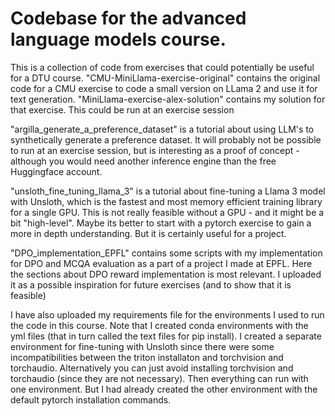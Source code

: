 # Codebase for the advanced language models course. 

This is a collection of code from exercises that could potentially be useful for a DTU course. "CMU-MiniLlama-exercise-original" contains the original code for a CMU exercise to code a small version on LLama 2 and use it for text generation. "MiniLlama-exercise-alex-solution" contains my solution for that exercise. This could be run at an exercise session

"argilla_generate_a_preference_dataset" is a tutorial about using LLM's to synthetically generate a preference dataset. It will probably not be possible to run at an exercise session, but is interesting as a proof of concept - although you would need another inference engine than the free Huggingface account. 

"unsloth_fine_tuning_llama_3" is a tutorial about fine-tuning a Llama 3 model with Unsloth, which is the fastest and most memory efficient training library for a single GPU. This is not really feasible without a GPU - and it might be a bit "high-level". Maybe its better to start with a pytorch exercise to gain a more in depth understanding. But it is certainly useful for a project.  

"DPO_implementation_EPFL" contains some scripts with my implementation for DPO and MCQA evaluation as a part of a project I made at EPFL. Here the sections about DPO reward implementation is most relevant. I uploaded it as a possible inspiration for future exercises (and to show that it is feasible)

I have also uploaded my requirements file for the environments I used to run the code in this course. Note that I created conda environments with the yml files (that in turn called the text files for pip install). I created a separate environment for fine-tuning with Unsloth since there were some incompatibilities between the triton installaton and torchvision and torchaudio. Alternatively you can just avoid installing torchvision and torchaudio (since they are not necessary). Then everything can run with one environment. But I had already created the other environment with the default pytorch installation commands. 